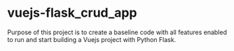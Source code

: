# vuejs-flask_crud_app
Purpose of this project is to create a baseline code with all features enabled to run and start building a Vuejs project with Python Flask.
